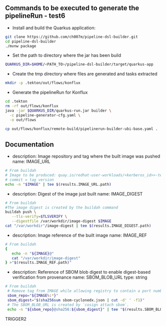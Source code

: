 ## Commands to be executed to generate the pipelineRun - test6

- Install and build the Quarkus application: 
```bash
git clone https://github.com/ch007m/pipeline-dsl-builder.git
cd pipeline-dsl-builder
./mvnw package
```

- Set the path to directory where the jar has been build
```bash
QUARKUS_DIR=$HOME/<PATH_TO>/pipeline-dsl-builder/target/quarkus-app
```

- Create the tmp directory where files are generated and tasks extracted
```bash
mkdir -p .tekton/out/flows/konflux
```

- Generate the pipelineRun for Konflux
```bash
cd .tekton
rm -rf out/flows/konflux
java -jar $QUARKUS_DIR/quarkus-run.jar builder \
  -c pipeline-generator-cfg.yaml \
  -o out/flows
  
cp out/flows/konflux/remote-build/pipelinerun-builder-ubi-base.yaml .
```

## Documentation

- description: Image repository and tag where the built image was pushed
  name: IMAGE_URL
```bash
# From buildah
# Image to be produced: quay.io/redhat-user-workloads/<kerberos_id>>-tenant/<application_name>/<component_name>:commit
# commit = tag version
echo -n "$IMAGE" | tee $(results.IMAGE_URL.path)
```

- description: Digest of the image just built
  name: IMAGE_DIGEST

```bash
# From buildah
#The image digest is created by the buildah command
buildah push \
   --tls-verify=$TLSVERIFY \
   --digestfile /var/workdir/image-digest $IMAGE
cat "/var/workdir"/image-digest | tee $(results.IMAGE_DIGEST.path)
```

- description: Image reference of the built image
  name: IMAGE_REF
```bash
# From buildah
{
   echo -n "${IMAGE}@"
   cat "/var/workdir/image-digest"
} >"$(results.IMAGE_REF.path)"
```

- description: Reference of SBOM blob digest to enable digest-based verification
  from provenance
  name: SBOM_BLOB_URL
  type: string
```bash
# From buildah
 # Remove tag from IMAGE while allowing registry to contain a port number.
 sbom_repo="${IMAGE%:*}"
 sbom_digest="$(sha256sum sbom-cyclonedx.json | cut -d' ' -f1)"
 # The SBOM_BLOB_URL is created by `cosign attach sbom`.
 echo -n "${sbom_repo}@sha256:${sbom_digest}" | tee "$(results.SBOM_BLOB_URL.path)"
```

TRIGGER2